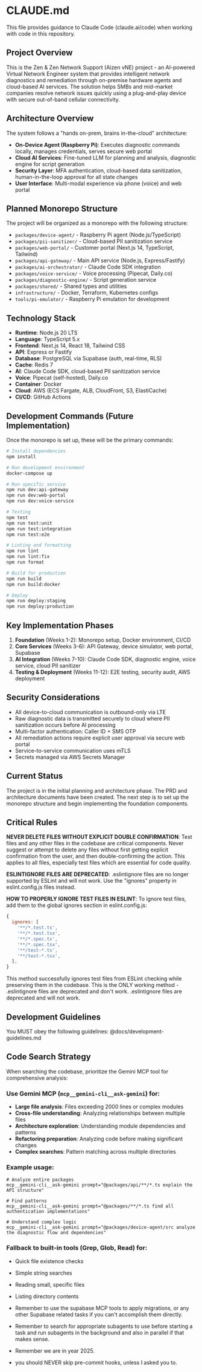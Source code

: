 # CLAUDE.md

This file provides guidance to Claude Code (claude.ai/code) when working with code in this repository.

## Project Overview

This is the Zen & Zen Network Support (Aizen vNE) project - an AI-powered Virtual Network Engineer system that provides intelligent network diagnostics and remediation through on-premise hardware agents and cloud-based AI services. The solution helps SMBs and mid-market companies resolve network issues quickly using a plug-and-play device with secure out-of-band cellular connectivity.

## Architecture Overview

The system follows a "hands on-prem, brains in-the-cloud" architecture:

- **On-Device Agent (Raspberry Pi)**: Executes diagnostic commands locally, manages credentials, serves secure web portal
- **Cloud AI Services**: Fine-tuned LLM for planning and analysis, diagnostic engine for script generation
- **Security Layer**: MFA authentication, cloud-based data sanitization, human-in-the-loop approval for all state changes
- **User Interface**: Multi-modal experience via phone (voice) and web portal

## Planned Monorepo Structure

The project will be organized as a monorepo with the following structure:

- `packages/device-agent/` - Raspberry Pi agent (Node.js/TypeScript)
- `packages/pii-sanitizer/` - Cloud-based PII sanitization service
- `packages/web-portal/` - Customer portal (Next.js 14, TypeScript, Tailwind)
- `packages/api-gateway/` - Main API service (Node.js, Express/Fastify)
- `packages/ai-orchestrator/` - Claude Code SDK integration
- `packages/voice-service/` - Voice processing (Pipecat, Daily.co)
- `packages/diagnostic-engine/` - Script generation service
- `packages/shared/` - Shared types and utilities
- `infrastructure/` - Docker, Terraform, Kubernetes configs
- `tools/pi-emulator/` - Raspberry Pi emulation for development

## Technology Stack

- **Runtime**: Node.js 20 LTS
- **Language**: TypeScript 5.x
- **Frontend**: Next.js 14, React 18, Tailwind CSS
- **API**: Express or Fastify
- **Database**: PostgreSQL via Supabase (auth, real-time, RLS)
- **Cache**: Redis 7
- **AI**: Claude Code SDK, cloud-based PII sanitization service
- **Voice**: Pipecat (self-hosted), Daily.co
- **Container**: Docker
- **Cloud**: AWS (ECS Fargate, ALB, CloudFront, S3, ElastiCache)
- **CI/CD**: GitHub Actions

## Development Commands (Future Implementation)

Once the monorepo is set up, these will be the primary commands:

```bash
# Install dependencies
npm install

# Run development environment
docker-compose up

# Run specific service
npm run dev:api-gateway
npm run dev:web-portal
npm run dev:voice-service

# Testing
npm test
npm run test:unit
npm run test:integration
npm run test:e2e

# Linting and formatting
npm run lint
npm run lint:fix
npm run format

# Build for production
npm run build
npm run build:docker

# Deploy
npm run deploy:staging
npm run deploy:production
```

## Key Implementation Phases

1. **Foundation** (Weeks 1-2): Monorepo setup, Docker environment, CI/CD
2. **Core Services** (Weeks 3-6): API Gateway, device simulator, web portal, Supabase
3. **AI Integration** (Weeks 7-10): Claude Code SDK, diagnostic engine, voice service, cloud PII sanitizer
4. **Testing & Deployment** (Weeks 11-12): E2E testing, security audit, AWS deployment

## Security Considerations

- All device-to-cloud communication is outbound-only via LTE
- Raw diagnostic data is transmitted securely to cloud where PII sanitization occurs before AI processing
- Multi-factor authentication: Caller ID + SMS OTP
- All remediation actions require explicit user approval via secure web portal
- Service-to-service communication uses mTLS
- Secrets managed via AWS Secrets Manager

## Current Status

The project is in the initial planning and architecture phase. The PRD and architecture documents have been created. The next step is to set up the monorepo structure and begin implementing the foundation components.

## Critical Rules

**NEVER DELETE FILES WITHOUT EXPLICIT DOUBLE CONFIRMATION**: Test files and any other files in the codebase are critical components. Never suggest or attempt to delete any files without first getting explicit confirmation from the user, and then double-confirming the action. This applies to all files, especially test files which are essential for code quality.

**ESLINTIGNORE FILES ARE DEPRECATED**: .eslintignore files are no longer supported by ESLint and will not work. Use the "ignores" property in eslint.config.js files instead.

**HOW TO PROPERLY IGNORE TEST FILES IN ESLINT**: To ignore test files, add them to the global ignores section in eslint.config.js:

```javascript
{
  ignores: [
    '**/*.test.ts',
    '**/*.test.tsx',
    '**/*.spec.ts',
    '**/*.spec.tsx',
    '**/test-*.ts',
    '**/test-*.tsx',
  ],
}
```

This method successfully ignores test files from ESLint checking while preserving them in the codebase. This is the ONLY working method - .eslintignore files are deprecated and don't work. .eslintignore files are deprecated and will not work.

## Development Guidelines

You MUST obey the following guidelines:
@docs/development-guidelines.md

## Code Search Strategy

When searching the codebase, prioritize the Gemini MCP tool for comprehensive analysis:

### Use Gemini MCP (`mcp__gemini-cli__ask-gemini`) for:

- **Large file analysis**: Files exceeding 2000 lines or complex modules
- **Cross-file understanding**: Analyzing relationships between multiple files
- **Architecture exploration**: Understanding module dependencies and patterns
- **Refactoring preparation**: Analyzing code before making significant changes
- **Complex searches**: Pattern matching across multiple directories

### Example usage:

```
# Analyze entire packages
mcp__gemini-cli__ask-gemini prompt="@packages/api/**/*.ts explain the API structure"

# Find patterns
mcp__gemini-cli__ask-gemini prompt="@packages/**/*.ts find all authentication implementations"

# Understand complex logic
mcp__gemini-cli__ask-gemini prompt="@packages/device-agent/src analyze the diagnostic flow and dependencies"
```

### Fallback to built-in tools (Grep, Glob, Read) for:

- Quick file existence checks
- Simple string searches
- Reading small, specific files
- Listing directory contents

- Remember to use the supabase MCP tools to apply migrations, or any other Supabase related tasks if you can't accomplish them directly.
- Remember to search for appropriate subagents to use before starting a task and run subagents in the background and also in parallel if that makes sense.
- Remember we are in year 2025.
- you should NEVER skip pre-commit hooks, unless I asked you to.
